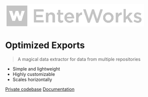 ![logo](_media/logo.png)

# Optimized Exports

> A magical data extractor for data from multiple repositories

- Simple and lightweight
- Highly customizable
- Scales horizontally

[Private codebase](https://github.com/frontrangesolutions/OptimizedExports/)
[Documentation](introduction)
